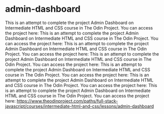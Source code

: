 # admin-dashboard
This is an attempt to complete the project Admin Dashboard on Intermediate HTML and CSS course in The Odin Project. You can access the project here: This is an attempt to complete the project Admin Dashboard on Intermediate HTML and CSS course in The Odin Project. You can access the project here: This is an attempt to complete the project Admin Dashboard on Intermediate HTML and CSS course in The Odin Project. You can access the project here: This is an attempt to complete the project Admin Dashboard on Intermediate HTML and CSS course in The Odin Project. You can access the project here: This is an attempt to complete the project Admin Dashboard on Intermediate HTML and CSS course in The Odin Project. You can access the project here: This is an attempt to complete the project Admin Dashboard on Intermediate HTML and CSS course in The Odin Project. You can access the project here: This is an attempt to complete the project Admin Dashboard on Intermediate HTML and CSS course in The Odin Project. You can access the project here: https://www.theodinproject.com/paths/full-stack-javascript/courses/intermediate-html-and-css/lessons/admin-dashboard
